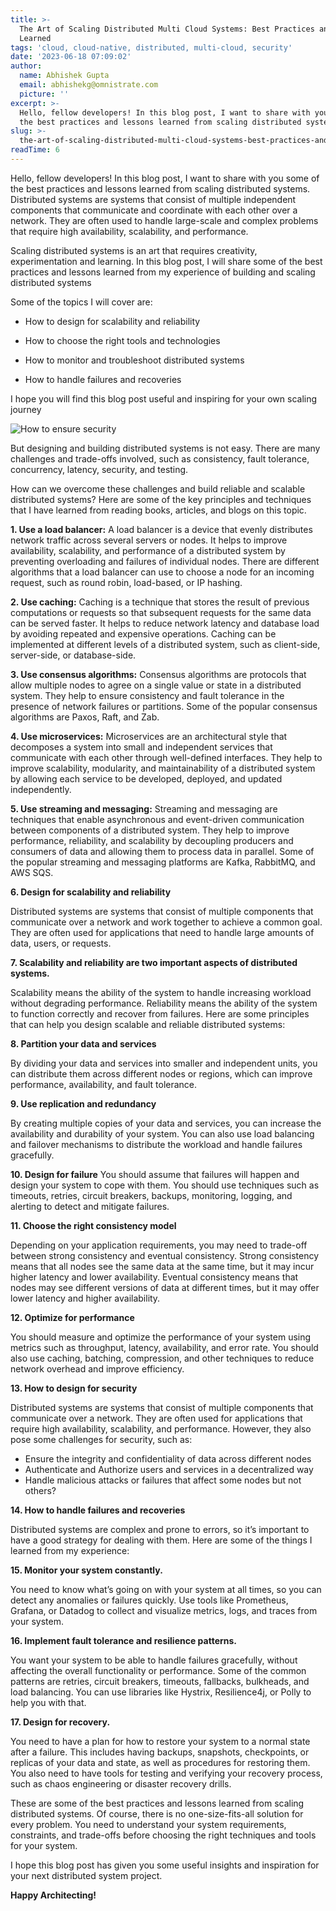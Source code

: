 ```yaml
---
title: >-
  The Art of Scaling Distributed Multi Cloud Systems: Best Practices and Lessons
  Learned
tags: 'cloud, cloud-native, distributed, multi-cloud, security'
date: '2023-06-18 07:09:02'
author:
  name: Abhishek Gupta
  email: abhishekg@omnistrate.com
  picture: ''
excerpt: >-
  Hello, fellow developers! In this blog post, I want to share with you some of
  the best practices and lessons learned from scaling distributed systems.
slug: >-
  the-art-of-scaling-distributed-multi-cloud-systems-best-practices-and-lessons-learned
readTime: 6
---
```


Hello, fellow developers! In this blog post, I want to share with you some of the best practices and lessons learned from scaling distributed systems. Distributed systems are systems that consist of multiple independent components that communicate and coordinate with each other over a network. 
They are often used to handle large-scale and complex problems that require high availability, scalability, and performance.

Scaling distributed systems is an art that requires creativity, experimentation and learning. In this blog post, I will share some of the best practices and lessons learned from my experience of building and scaling distributed systems

Some of the topics I will cover are:

- How to design for scalability and reliability

-  How to choose the right tools and technologies

-  How to monitor and troubleshoot distributed systems

- How to handle failures and recoveries

I hope you will find this blog post useful and inspiring for your own scaling journey

![How to ensure security][1]

But designing and building distributed systems is not easy. There are many challenges and trade-offs involved, such as consistency, fault tolerance, concurrency, latency, security, and testing. 

How can we overcome these challenges and build reliable and scalable distributed systems? Here are some of the key principles and techniques that I have learned from reading books, articles, and blogs on this topic.

**1. Use a load balancer:** A load balancer is a device that evenly distributes network traffic across several servers or nodes. It helps to improve availability, scalability, and performance of a distributed system by preventing overloading and failures of individual nodes. There are different algorithms that a load balancer can use to choose a node for an incoming request, such as round robin, load-based, or IP hashing.

**2. Use caching:** Caching is a technique that stores the result of previous computations or requests so that subsequent requests for the same data can be served faster. It helps to reduce network latency and database load by avoiding repeated and expensive operations. Caching can be implemented at different levels of a distributed system, such as client-side, server-side, or database-side.

**3. Use consensus algorithms:** Consensus algorithms are protocols that allow multiple nodes to agree on a single value or state in a distributed system. They help to ensure consistency and fault tolerance in the presence of network failures or partitions. Some of the popular consensus algorithms are Paxos, Raft, and Zab.

**4. Use microservices:** Microservices are an architectural style that decomposes a system into small and independent services that communicate with each other through well-defined interfaces. They help to improve scalability, modularity, and maintainability of a distributed system by allowing each service to be developed, deployed, and updated independently.

**5. Use streaming and messaging:** Streaming and messaging are techniques that enable asynchronous and event-driven communication between components of a distributed system. They help to improve performance, reliability, and scalability by decoupling producers and consumers of data and allowing them to process data in parallel. Some of the popular streaming and messaging platforms are Kafka, RabbitMQ, and AWS SQS.

**6. Design for scalability and reliability**

Distributed systems are systems that consist of multiple components that communicate over a network and work together to achieve a common goal. They are often used for applications that need to handle large amounts of data, users, or requests.

**7. Scalability and reliability are two important aspects of distributed systems.** 

Scalability means the ability of the system to handle increasing workload without degrading performance. Reliability means the ability of the system to function correctly and recover from failures. Here are some principles that can help you design scalable and reliable distributed systems:

**8. Partition your data and services** 

By dividing your data and services into smaller and independent units, you can distribute them across different nodes or regions, which can improve performance, availability, and fault tolerance.

**9. Use replication and redundancy**

By creating multiple copies of your data and services, you can increase the availability and durability of your system. You can also use load balancing and failover mechanisms to distribute the workload and handle failures gracefully.

**10. Design for failure** 
You should assume that failures will happen and design your system to cope with them. You should use techniques such as timeouts, retries, circuit breakers, backups, monitoring, logging, and alerting to detect and mitigate failures.


**11. Choose the right consistency model** 

Depending on your application requirements, you may need to trade-off between strong consistency and eventual consistency. Strong consistency means that all nodes see the same data at the same time, but it may incur higher latency and lower availability. Eventual consistency means that nodes may see different versions of data at different times, but it may offer lower latency and higher availability.


**12. Optimize for performance** 

You should measure and optimize the performance of your system using metrics such as throughput, latency, availability, and error rate. You should also use caching, batching, compression, and other techniques to reduce network overhead and improve efficiency.

**13. How to design for security**

Distributed systems are systems that consist of multiple components that communicate over a network. They are often used for applications that require high availability, scalability, and performance. However, they also pose some challenges for security, such as:

- Ensure the integrity and confidentiality of data across different nodes
- Authenticate and Authorize users and services in a decentralized way
- Handle malicious attacks or failures that affect some nodes but not others?

**14. How to handle failures and recoveries**


Distributed systems are complex and prone to errors, so it’s important to have a good strategy for dealing with them. Here are some of the things I learned from my experience:

**15. Monitor your system constantly.** 

You need to know what’s going on with your system at all times, so you can detect any anomalies or failures quickly. Use tools like Prometheus, Grafana, or Datadog to collect and visualize metrics, logs, and traces from your system.


**16. Implement fault tolerance and resilience patterns.** 

You want your system to be able to handle failures gracefully, without affecting the overall functionality or performance. Some of the common patterns are retries, circuit breakers, timeouts, fallbacks, bulkheads, and load balancing. You can use libraries like Hystrix, Resilience4j, or Polly to help you with that.


**17. Design for recovery.** 

You need to have a plan for how to restore your system to a normal state after a failure. This includes having backups, snapshots, checkpoints, or replicas of your data and state, as well as procedures for restoring them. You also need to have tools for testing and verifying your recovery process, such as chaos engineering or disaster recovery drills.

These are some of the best practices and lessons learned from scaling distributed systems. 
Of course, there is no one-size-fits-all solution for every problem. 
You need to understand your system requirements, constraints, and trade-offs before choosing the right techniques and tools for your system. 


I hope this blog post has given you some useful insights and inspiration for your next distributed system project.

**Happy Architecting!**

  [1]: https://miro.medium.com/v2/resize:fit:720/format:webp/1*tL0Htsxf8i4D6U3H5kLMRw.jpeg
